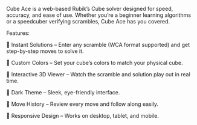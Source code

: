 Cube Ace is a web-based Rubik’s Cube solver designed for speed, accuracy, and ease of use. Whether you’re a beginner learning algorithms or a speedcuber verifying scrambles, Cube Ace has you covered.

Features:

🧩 Instant Solutions – Enter any scramble (WCA format supported) and get step-by-step moves to solve it.

🎨 Custom Colors – Set your cube’s colors to match your physical cube.

🔄 Interactive 3D Viewer – Watch the scramble and solution play out in real time.

🌙 Dark Theme – Sleek, eye-friendly interface.

📜 Move History – Review every move and follow along easily.

📱 Responsive Design – Works on desktop, tablet, and mobile.
